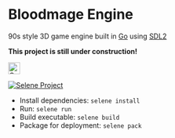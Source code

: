 # Bloodmage Engine

90s style 3D game engine built in [Go](https://go.dev/) using [SDL2](https://www.libsdl.org/)

**This project is still under construction!**

<a
  href="https://github.com/bloodmagesoftware/bloodmage-engine/fork">
<img
      height="24"
      src="https://img.shields.io/badge/click_here!-to_create_your_own_project-181717?logo=GitHub"
      alt="Create your own project">
</a>

[![Selene Project](https://img.shields.io/badge/Selene_Project-2C2D72?logo=lua)](https://github.com/Frank-Mayer/selene)

-   Install dependencies: `selene install`
-   Run: `selene run`
-   Build executable: `selene build`
-   Package for deployment: `selene pack`
